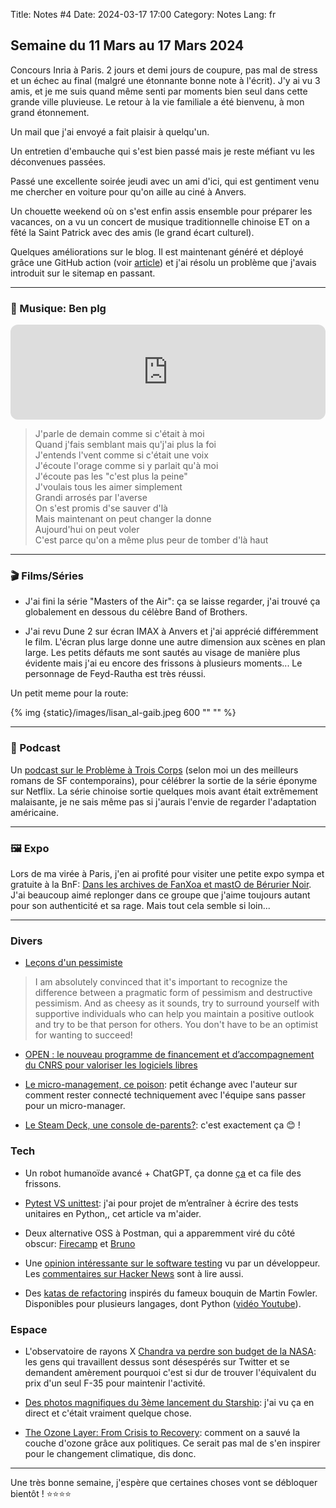 Title: Notes #4
Date: 2024-03-17 17:00
Category: Notes
Lang: fr

## Semaine du 11 Mars au 17 Mars 2024

Concours Inria à Paris. 2 jours et demi jours de coupure, pas mal de stress et un échec au final (malgré une étonnante bonne note à l'écrit). J'y ai vu 3 amis, et je me suis quand même senti par moments bien seul dans cette grande ville pluvieuse. Le retour à la vie familiale a été bienvenu, à mon grand étonnement.

Un mail que j'ai envoyé a fait plaisir à quelqu'un.

Un entretien d'embauche qui s'est bien passé mais je reste méfiant vu les déconvenues passées.

Passé une excellente soirée jeudi avec un ami d'ici, qui est gentiment venu me chercher en voiture pour qu'on aille au ciné à Anvers.

Un chouette weekend où on s'est enfin assis ensemble pour préparer les vacances, on a vu un concert de musique traditionnelle chinoise ET on a fêté la Saint Patrick avec des amis (le grand écart culturel).

Quelques améliorations sur le blog. Il est maintenant généré et déployé grâce une GitHub action (voir [article]({filename}/articles/github-actions.md)) et j'ai résolu un problème que j'avais introduit sur le sitemap en passant.

---

### 🎵 Musique: Ben plg

<iframe style="border-radius:12px" src="https://open.spotify.com/embed/track/3lp4FZJFQkqpIY2TMqEdI7?utm_source=generator" width="100%" height="152" frameBorder="0" allowfullscreen="" allow="autoplay; clipboard-write; encrypted-media; fullscreen; picture-in-picture" loading="lazy"></iframe>

> J'parle de demain comme si c'était à moi  
> Quand j'fais semblant mais qu'j'ai plus la foi  
> J'entends l'vent comme si c'était une voix  
> J'écoute l'orage comme si y parlait qu'à moi  
> J'écoute pas les "c'est plus la peine"  
> J'voulais tous les aimer simplement  
> Grandi arrosés par l'averse  
> On s'est promis d'se sauver d'là  
> Mais maintenant on peut changer la donne  
> Aujourd'hui on peut voler  
> C'est parce qu'on a même plus peur de tomber d'là haut  

---

### 🎬 Films/Séries

* J'ai fini la série "Masters of the Air": ça se laisse regarder, j'ai trouvé ça globalement en dessous du célèbre Band of Brothers.

* J'ai revu Dune 2 sur écran IMAX à Anvers et j'ai apprécié différemment le film. L'écran plus large donne une autre dimension aux scènes en plan large.
Les petits défauts me sont sautés au visage de manière plus évidente mais j'ai eu encore des frissons à plusieurs moments... Le personnage de Feyd-Rautha est très réussi.

Un petit meme pour la route:

{% img {static}/images/lisan_al-gaib.jpeg 600 "" "" %}

---

### 🎤 Podcast

Un [podcast sur le Problème à Trois Corps](https://www.radiofrance.fr/franceculture/podcasts/la-science-cqfd/sf-le-probleme-a-trois-corps-2041239) (selon moi un des meilleurs romans de SF contemporains), pour célébrer la sortie de la série éponyme sur Netflix. La série chinoise sortie quelques mois avant était extrêmement malaisante, je ne sais même pas si j'aurais l'envie de regarder l'adaptation américaine.

---

### 🖼️ Expo

Lors de ma virée à Paris, j'en ai profité pour visiter une petite expo sympa et gratuite à la BnF: [Dans les archives de FanXoa et mastO de Bérurier Noir](https://www.bnf.fr/fr/agenda/dans-les-archives-de-fanxoa-et-masto-de-berurier-noir). J'ai beaucoup aimé replonger dans ce groupe que j'aime toujours autant pour son authenticité et sa rage. Mais tout cela semble si loin...

---

### Divers

* [Leçons d'un pessimiste](https://lucumr.pocoo.org/2023/3/20/lessons-from-a-pessimist/)

> I am absolutely convinced that it's important to recognize the difference between a pragmatic form of pessimism and destructive pessimism. And as cheesy as it sounds, try to surround yourself with supportive individuals who can help you maintain a positive outlook and try to be that person for others. You don't have to be an optimist for wanting to succeed!

* [OPEN : le nouveau programme de financement et d’accompagnement du CNRS pour valoriser les logiciels libres](https://www.cnrs.fr/fr/cnrsinfo/open-le-nouveau-programme-de-financement-et-daccompagnement-du-cnrs-pour-valoriser-les)

* [Le micro-management, ce poison](https://medium.com/@tpierrain/le-micro-management-ce-poison-9220189b34a6): petit échange avec l'auteur sur comment rester connecté techniquement avec l'équipe sans passer pour un micro-manager.

* [Le Steam Deck, une console de-parents?](https://www.minimachines.net/actu/steam-deck-une-console-de-parents-125525): c'est exactement ça 😊 !

### Tech

* Un robot humanoïde avancé + ChatGPT, ça donne [ça](https://twitter.com/adcock_brett/status/1767913955295744449) et ca file des frissons.

* [Pytest VS unittest](https://blog.jetbrains.com/pycharm/2024/03/pytest-vs-unittest/): j'ai pour projet de m’entraîner à écrire des tests unitaires en Python,, cet article va m'aider.

* Deux alternative OSS à Postman, qui a apparemment viré du côté obscur: [Firecamp](https://github.com/firecamp-dev/firecamp) et [Bruno](https://github.com/usebruno/bruno)

* Une [opinion intéressante sur le software testing](https://registerspill.thorstenball.com/p/a-few-words-on-testing) vu par un développeur. Les [commentaires sur Hacker News](https://news.ycombinator.com/item?id=39731195) sont à lire aussi.

* Des [katas de refactoring](https://github.com/emilybache/Theatrical-Players-Refactoring-Kata) inspirés du fameux bouquin de Martin Fowler. Disponibles pour plusieurs langages, dont Python ([vidéo Youtube](https://www.youtube.com/watch?v=TjIrKEaOiVw)).

### Espace

* L'observatoire de rayons X [Chandra va perdre son budget de la NASA](https://www.universetoday.com/166122/nasa-announces-its-2025-budget-lean-times-ahead/): les gens qui travaillent dessus sont désespérés sur Twitter et se demandent amèrement pourquoi c'est si dur de trouver l'équivalent du prix d'un seul F-35 pour maintenir l'activité.

* [Des photos magnifiques du 3ème lancement du Starship](https://www.space.com/spacex-starship-test-flight-3-photos-march-2024): j'ai vu ça en direct et c'était vraiment quelque chose.

* [The Ozone Layer: From Crisis to Recovery](https://www.spaceinfo.club/post/the-ozone-layer-from-crisis-to-recovery): comment on a sauvé la couche d'ozone grâce aux politiques. Ce serait pas mal de s'en inspirer pour le changement climatique, dis donc.

---

Une très bonne semaine, j'espère que certaines choses vont se débloquer bientôt ! ⭐⭐⭐⭐